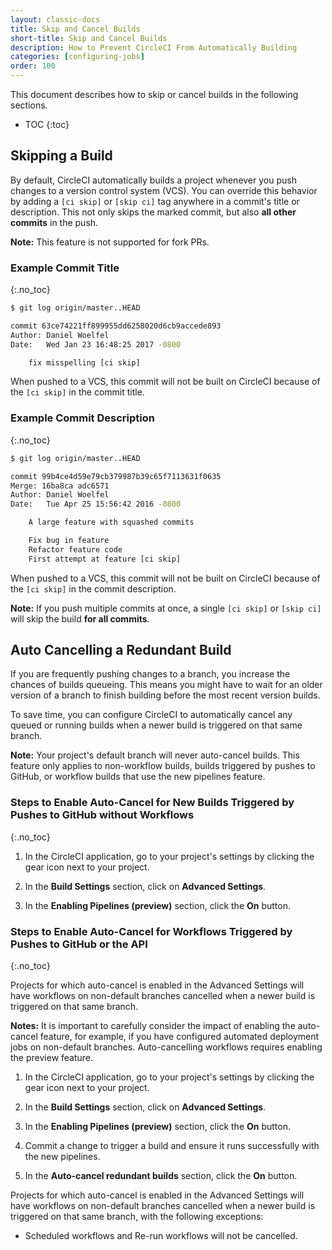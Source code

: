 ```yaml
---
layout: classic-docs
title: Skip and Cancel Builds
short-title: Skip and Cancel Builds
description: How to Prevent CircleCI From Automatically Building
categories: [configuring-jobs]
order: 100
---
```


This document describes how to skip or cancel builds in the following sections.

* TOC
{:toc}

## Skipping a Build

By default, CircleCI automatically builds a project whenever you push changes to a version control system (VCS). You can override this behavior by adding a `[ci skip]` or `[skip ci]` tag anywhere in a commit's title or description. This not only skips the marked commit, but also **all other commits** in the push.

**Note:**
This feature is not supported for fork PRs.

### Example Commit Title
{:.no_toc}

```bash
$ git log origin/master..HEAD

commit 63ce74221ff899955dd6258020d6cb9accede893
Author: Daniel Woelfel
Date:   Wed Jan 23 16:48:25 2017 -0800

    fix misspelling [ci skip]
```

When pushed to a VCS, this commit will not be built on CircleCI because of the `[ci skip]` in the commit title.

### Example Commit Description
{:.no_toc}

```bash
$ git log origin/master..HEAD

commit 99b4ce4d59e79cb379987b39c65f7113631f0635
Merge: 16ba8ca adc6571
Author: Daniel Woelfel
Date:   Tue Apr 25 15:56:42 2016 -0800

    A large feature with squashed commits

    Fix bug in feature
    Refactor feature code
    First attempt at feature [ci skip]
```

When pushed to a VCS, this commit will not be built on CircleCI because of the `[ci skip]` in the commit description.

**Note:**
If you push multiple commits at once, a single `[ci skip]` or `[skip ci]` will skip the build **for all commits**.

## Auto Cancelling a Redundant Build

If you are frequently pushing changes to a branch, you increase the chances of builds queueing. This means you might have to wait for an older version of a branch to finish building before the most recent version builds.

To save time, you can configure CircleCI to automatically cancel any queued or running builds when a newer build is triggered on that same branch.

**Note:**
Your project's default branch will never auto-cancel builds. This feature only applies to non-workflow builds, builds triggered by pushes to GitHub, or workflow builds that use the new pipelines feature.

### Steps to Enable Auto-Cancel for New Builds Triggered by Pushes to GitHub without Workflows
{:.no_toc}

1. In the CircleCI application, go to your project's settings by clicking the gear icon next to your project.

2. In the **Build Settings** section, click on **Advanced Settings**.

3. In the **Enabling Pipelines (preview)** section, click the **On** button.

### Steps to Enable Auto-Cancel for Workflows Triggered by Pushes to GitHub or the API
{:.no_toc}

Projects for which auto-cancel is enabled in the Advanced Settings will have workflows on non-default branches cancelled when a newer build is triggered on that same branch. 

**Notes:** It is important to carefully consider the impact of enabling the auto-cancel feature, for example, if you have configured automated deployment jobs on non-default branches. Auto-cancelling workflows requires enabling the preview feature.

1. In the CircleCI application, go to your project's settings by clicking the gear icon next to your project.

2. In the **Build Settings** section, click on **Advanced Settings**.

3. In the **Enabling Pipelines (preview)** section, click the **On** button.

4. Commit a change to trigger a build and ensure it runs successfully with the new pipelines.

5. In the **Auto-cancel redundant builds** section, click the **On** button.

Projects for which auto-cancel is enabled in the Advanced Settings will have workflows on non-default branches cancelled when a newer build is triggered on that same branch, with the following exceptions:
- Scheduled workflows and Re-run workflows will not be cancelled.

